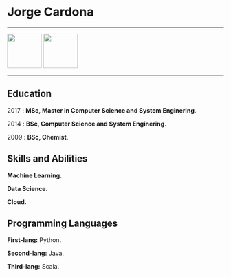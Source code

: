 Jorge Cardona
============

-------------------  -------------------------------------------
[<img src="https://content.linkedin.com/content/dam/me/business/en-us/amp/brand-site/v2/bg/LI-Bug.svg.original.svg" width="80" height="80">](https://www.linkedin.com/in/jorgecardona1)
[<img src="https://d29fhpw069ctt2.cloudfront.net/icon/image/38712/preview.svg" width="80" height="80">](https://www.hackerrank.com/jorgecardona)
-------------------     ----------------------------

Education
---------

2017
:   **MSc, Master in Computer Science and System Enginering**.

2014
:   **BSc, Computer Science and System Enginering**.

2009
:   **BSc, Chemist**.

Skills and Abilities
--------------------
**Machine Learning.**

**Data Science.**

**Cloud.**

Programming Languages
--------------------
**First-lang:** Python.

**Second-lang:** Java.

**Third-lang:** Scala. 
